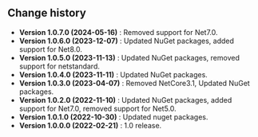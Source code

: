 Change history
--------------

* **Version 1.0.7.0 (2024-05-16)** : Removed support for Net7.0.
* **Version 1.0.6.0 (2023-12-07)** : Updated NuGet packages, added support for Net8.0.
* **Version 1.0.5.0 (2023-11-13)** : Updated NuGet packages, removed support for netstandard.
* **Version 1.0.4.0 (2023-11-11)** : Updated NuGet packages.
* **Version 1.0.3.0 (2023-04-07)** : Removed NetCore3.1, Updated NuGet packages.
* **Version 1.0.2.0 (2022-11-10)** : Updated NuGet packages, added support for Net7.0, removed support for Net5.0.
* **Version 1.0.1.0 (2022-10-30)** : Updated nuget packages.
* **Version 1.0.0.0 (2022-02-21)** : 1.0 release.